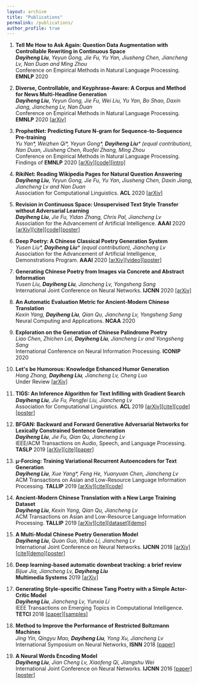 ```yaml
---
layout: archive
title: "Publications"
permalink: /publications/
author_profile: true
---
```

1. **Tell Me How to Ask Again: Question Data Augmentation with Controllable Rewriting in Continuous Space**   
***Dayiheng Liu***, *Yeyun Gong, Jie Fu, Yu Yan, Jiusheng Chen, Jiancheng Lv, Nan Duan and Ming Zhou*  
Conference on Empirical Methods in Natural Language Processing. **EMNLP** 2020

2. **Diverse, Controllable, and Keyphrase-Aware: A Corpus and Method for News Multi-Headline Generation**   
***Dayiheng Liu***, *Yeyun Gong, Jie Fu, Wei Liu, Yu Yan, Bo Shao, Daxin Jiang, Jiancheng Lv, Nan Duan*   
Conference on Empirical Methods in Natural Language Processing. **EMNLP** 2020 [[arXiv]](https://arxiv.org/abs/2004.03875)

3. **ProphetNet: Predicting Future N-gram for Sequence-to-Sequence Pre-training**  
*Yu Yan\*, Weizhen Qi\*, Yeyun Gong\*, **Dayiheng Liu**\* (equal contribution), Nan Duan, Jiusheng Chen, Ruofei Zhang, Ming Zhou*  
Conference on Empirical Methods in Natural Language Processing. Findings of **EMNLP** 2020 [[arXiv]](https://arxiv.org/abs/2001.04063)[[code]](https://github.com/microsoft/ProphetNet)[[intro]](https://www.msra.cn/zh-cn/news/features/prophetnet)
 
4. **RikiNet: Reading Wikipedia Pages for Natural Question Answering**  
***Dayiheng Liu***, *Yeyun Gong, Jie Fu, Yu Yan, Jiusheng Chen, Daxin Jiang, Jiancheng Lv and Nan Duan*  
Association for Computational Linguistics. **ACL** 2020 [[arXiv]](https://arxiv.org/abs/2004.14560)  

5. **Revision in Continuous Space: Unsupervised Text Style Transfer without Adversarial Learning**  
***Dayiheng Liu***, *Jie Fu, Yidan Zhang, Chris	Pal, Jiancheng Lv*   
Association for the Advancement of Artificial Intelligence. **AAAI** 2020 [[arXiv]](https://arxiv.org/abs/1905.12304)[[cite]](https://dayihengliu.github.io/publications/liu19style.bib)[[code]](https://github.com/dayihengliu/Fine-Grained-Style-Transfer)[[poster]](https://dayihengliu.github.io/talks/AAAI20Poster.pdf) 

6. **Deep Poetry: A Chinese Classical Poetry Generation System**  
*Yusen Liu\*, **Dayiheng Liu**\* (equal contribution), Jiancheng Lv*  
 Association for the Advancement of Artificial Intelligence, Demonstrations Program. **AAAI** 2020 [[arXiv]](https://arxiv.org/abs/1911.08212)[[video]](https://youtu.be/jD1R_u9TA3M)[[poster]](https://dayihengliu.github.io/talks/AAAI20Demo.pdf)
  
7. **Generating Chinese Poetry from Images via Concrete and Abstract Information**  
*Yusen Liu, **Dayiheng Liu**, Jiancheng Lv, Yongsheng Sang*  
International Joint Conference on Neural Networks. **IJCNN** 2020 [[arXiv]](https://arxiv.org/abs/2003.10773)

8. **An Automatic Evaluation Metric for Ancient-Modern Chinese Translation**  
*Kexin Yang, **Dayiheng Liu**, Qian Qu, Jiancheng Lv, Yongsheng Sang*  
Neural Computing and Applications. **NCAA** 2020

9. **Exploration on the Generation of Chinese Palindrome Poetry**  
*Liao Chen, Zhichen Lai, **Dayiheng Liu**, Jiancheng Lv and Yongsheng Sang*  
International Conference on Neural Information Processing. **ICONIP** 2020  

10. **Let's be Humorous: Knowledge Enhanced Humor Generation**  
*Hang Zhang, **Dayiheng Liu**, Jiancheng Lv, Cheng Luo*  
Under Review [[arXiv]](https://arxiv.org/abs/2004.13317)  
 
11. **TIGS: An Inference Algorithm for Text Inﬁlling with Gradient Search**  
***Dayiheng Liu***, *Jie Fu, Pengfei Liu, Jiancheng Lv*   
Association for Computational Linguistics. **ACL** 2019 [[arXiv]](https://arxiv.org/abs/1905.10752)[[cite]](https://dayihengliu.github.io/publications/liu19filling.bib)[[code]](https://github.com/dayihengliu/Text-Infilling-Gradient-Search)[[poster]](https://dayihengliu.github.io/talks/ACL19.pdf)  

12. **BFGAN: Backward and Forward Generative Adversarial Networks for Lexically Constrained Sentence Generation**    
***Dayiheng Liu***, *Jie Fu, Qian Qu, Jiancheng Lv*  
IEEE/ACM Transactions on Audio, Speech, and Language Processing. **TASLP** 2019 [[arXiv]](https://arxiv.org/abs/1806.08097)[[cite]](https://dayihengliu.github.io/publications/liu18bfgan.bib)[[paper]](https://ieeexplore.ieee.org/document/8846084)  

13. **µ-Forcing: Training Variational Recurrent Autoencoders for Text Generation**  
***Dayiheng Liu***, *Xue Yang\*, Feng He, Yuanyuan Chen, Jiancheng Lv*  
ACM Transactions on Asian and Low-Resource Language Information Processing. **TALLIP** 2019 [[arXiv]](https://arxiv.org/abs/1905.10072)[[cite]](https://dayihengliu.github.io/publications/liu19vae.bib)[[code]](https://github.com/dayihengliu/Mu-Forcing-VRAE)

14. **Ancient-Modern Chinese Translation with a New Large Training Dataset**  
***Dayiheng Liu***, *Kexin Yang, Qian Qu, Jiancheng Lv*  
ACM Transactions on Asian and Low-Resource Language Information Processing. **TALLIP** 2019 [[arXiv]](https://arxiv.org/abs/1808.03738)[[cite]](https://dayihengliu.github.io/publications/liu19ancient.bib)[[dataset]](https://github.com/dayihengliu/a2m_chineseNMT)[[demo]](http://translation.dicalab.cn/ancient)      
   
15. **A Multi-Modal Chinese Poetry Generation Model**  
***Dayiheng Liu***, *Quan Guo, Wubo Li, Jiancheng Lv*  
International Joint Conference on Neural Networks. **IJCNN** 2018 [[arXiv]](https://arxiv.org/abs/1806.09792v1)[[cite]](https://dayihengliu.github.io/publications/liu18multi.bib)[[demo](https://poem.dicalab.cn/)][[poster]](https://dayihengliu.github.io/talks/IJCNN2018.pdf)

16. **Deep learning-based automatic downbeat tracking: a brief review**  
*Bijue Jia, Jiancheng Lv, **Dayiheng Liu***  
**Multimedia Systems** 2019 [[arXiv]](https://arxiv.org/pdf/1906.03870.pdf)

17. **Generating Style-specific Chinese Tang Poetry with a Simple Actor-Critic Model**  
***Dayiheng Liu***, *Jiancheng Lv, Yunxia Li*  
IEEE Transactions on Emerging Topics in Computational Intelligence. **TETCI** 2018 [[paper]](https://ieeexplore.ieee.org/document/8482485)[[samples]](https://drive.google.com/open?id=10vAC7MweWwjdWohMe64m2imia1DBCq8o) 

18. **Method to Improve the Performance of Restricted Boltzmann Machines**  
*Jing Yin, Qingyu Mao, **Dayiheng Liu**, Yong Xu, Jiancheng Lv*  
International Symposium on Neural Networks, **ISNN** 2018 [[paper]](https://link.springer.com/chapter/10.1007/978-3-319-92537-0_14) 

19. **A Neural Words Encoding Model**  
***Dayiheng Liu***, *Jian Cheng Lv, Xiaofeng Qi, Jiangshu Wei*  
International Joint Conference on Neural Networks. **IJCNN** 2016 [[paper]](https://ieeexplore.ieee.org/document/7727245)[[poster]](https://dayihengliu.github.io/talks/IJCNN16.pdf)  

